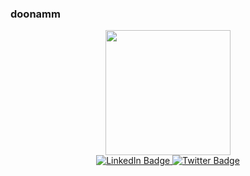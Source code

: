 ### doonamm
<div>
    <div align="center">
      <img src="https://media.giphy.com/media/26BRqen6jfVVnwZB6/giphy.gif" width="200"/>
    </div>
  <div id="badges" align="center">
  <a href="www.linkedin.com/in/nam-do-dang-kien-a50281236">
    <img src="https://img.shields.io/badge/LinkedIn-blue?style=for-the-badge&logo=linkedin&logoColor=white" alt="LinkedIn Badge"/>
  </a>
  <a href="your-twitter-URL">
    <img src="https://img.shields.io/badge/Facebook-blue?style=for-the-badge&logo=facebook&logoColor=white" alt="Twitter Badge"/>
  </a>
    <div>
      <img src="https://komarev.com/ghpvc/?username=doonamm&style=flat-square&color=blue" alt=""/>
    </div>
</div>
</div>
